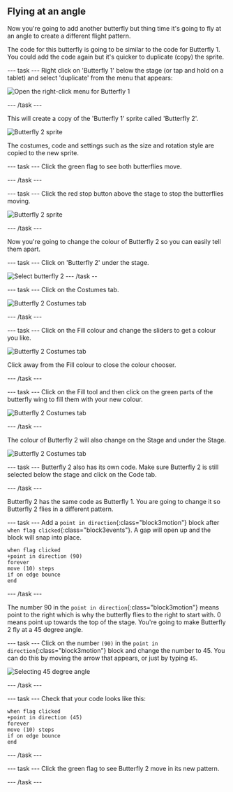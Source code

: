 ## Flying at an angle

Now you're going to add another butterfly but thing time it's going to fly at an angle to create a different flight pattern. 

The code for this butterfly is going to be similar to the code for Butterfly 1. You could add the code again but it's quicker to duplicate (copy) the sprite. 

--- task ---
Right click on 'Butterfly 1' below the stage (or tap and hold on a tablet) and select 'duplicate' from the menu that appears:

![Open the right-click menu for Butterfly 1](images/butterfly-duplicate.png)

--- /task ---

This will create a copy of the 'Butterfly 1' sprite called 'Butterfly 2'. 

![Butterfly 2 sprite](images/butterfly-butterfly-2.png)

The costumes, code and settings such as the size and rotation style are copied to the new sprite. 

--- task ---
Click the green flag to see both butterflies move. 

--- /task ---

--- task ---
Click the red stop button above the stage to stop the butterflies moving. 

![Butterfly 2 sprite](images/butterfly-stop.png)

--- /task ---

Now you're going to change the colour of Butterfly 2 so you can easily tell them apart. 

--- task ---
Click on 'Butterfly 2' under the stage.

![Select butterfly 2](images/butterfly-2-under-stage.png)
--- /task --

--- task ---
Click on the Costumes tab. 

![Butterfly 2 Costumes tab](images/butterfly-costumes-2.png)

--- /task ---

--- task ---
Click on the Fill colour and change the sliders to get a colour you like. 

![Butterfly 2 Costumes tab](images/butterfly-fill-colour.png)

Click away from the Fill colour to close the colour chooser.

--- /task ---

--- task ---
Click on the Fill tool and then click on the green parts of the butterfly wing to fill them with your new colour. 

![Butterfly 2 Costumes tab](images/butterfly-fill-tool.png)

--- /task ---

The colour of Butterfly 2 will also change on the Stage and under the Stage. 

![Butterfly 2 Costumes tab](images/butterfly-colour-changed.png)

--- task ---
Butterfly 2 also has its own code. Make sure Butterfly 2 is still selected below the stage and click on the Code tab. 

--- /task ---

Butterfly 2 has the same code as Butterfly 1. You are going to change it so Butterfly 2 flies in a different pattern.

--- task ---
Add a `point in direction`{:class="block3motion"} block after `when flag clicked`{:class="block3events"}. A gap will open up and the block will snap into place.

```blocks3
when flag clicked
+point in direction (90)
forever
move (10) steps
if on edge bounce
end
```

--- /task ---

The number 90 in the `point in direction`{:class="block3motion"} means point to the right which is why the butterfly flies to the right to start with. 0 means point up towards the top of the stage. You're going to make Butterfly 2 fly at a 45 degree angle. 

--- task ---
Click on the number `(90)` in the `point in direction`{:class="block3motion"} block and change the number to 45. You can do this by moving the arrow that appears, or just by typing `45`.

![Selecting 45 degree angle](images/butterfly-set-angle.png)

--- /task ---

--- task ---
Check that your code looks like this:

```blocks3
when flag clicked
+point in direction (45)
forever
move (10) steps
if on edge bounce
end
```
--- /task ---

--- task ---
Click the green flag to see Butterfly 2 move in its new pattern.

--- /task ---
